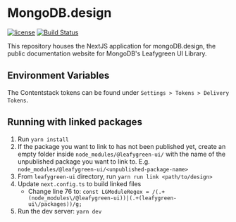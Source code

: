 # MongoDB.design

[![license](https://img.shields.io/badge/license-MIT-blue.svg)](https://github.com/mui/material-ui/blob/HEAD/LICENSE)
[![Build Status](https://img.shields.io/endpoint.svg?url=https%3A%2F%2Factions-badge.atrox.dev%2Fmongodb%2Fdesign%2Fbadge%3Fref%3Dmain&style=flat)](https://actions-badge.atrox.dev/mongodb/design/goto?ref=main)

This repository houses the NextJS application for mongoDB.design, the public documentation website for MongoDB's Leafygreen UI Library.

## Environment Variables

The Contentstack tokens can be found under `Settings > Tokens > Delivery Tokens`.

## Running with linked packages

1. Run `yarn install`
2. If the package you want to link to has not been published yet, create an empty folder inside `node_modules/@leafygreen-ui/` with the name of the unpublished package you want to link to. E.g. `node_modules/@leafygreen-ui/<unpublished-package-name>`
3. From `leafygreen-ui` directory, run `yarn run link <path/to/design>`
4. Update `next.config.ts` to build linked files
   - Change line 76 to: `const LGModuleRegex = /(.+(node_modules\/@leafygreen-ui))|(.+(leafygreen-ui\/packages))/g;`
5. Run the dev server: `yarn dev`
